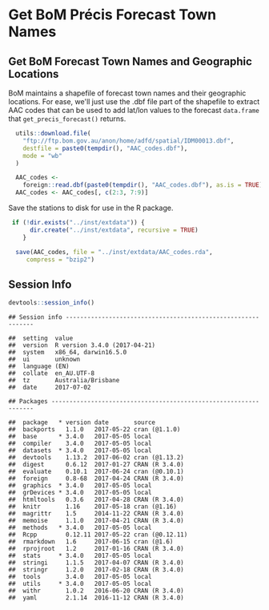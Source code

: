 Get BoM Précis Forecast Town Names
================

Get BoM Forecast Town Names and Geographic Locations
----------------------------------------------------

BoM maintains a shapefile of forecast town names and their geographic locations. For ease, we'll just use the .dbf file part of the shapefile to extract AAC codes that can be used to add lat/lon values to the forecast `data.frame` that `get_precis_forecast()` returns.

``` r
  utils::download.file(
    "ftp://ftp.bom.gov.au/anon/home/adfd/spatial/IDM00013.dbf",
    destfile = paste0(tempdir(), "AAC_codes.dbf"),
    mode = "wb"
  )

  AAC_codes <-
    foreign::read.dbf(paste0(tempdir(), "AAC_codes.dbf"), as.is = TRUE)
  AAC_codes <- AAC_codes[, c(2:3, 7:9)]
```

Save the stations to disk for use in the R package.

``` r
 if (!dir.exists("../inst/extdata")) {
      dir.create("../inst/extdata", recursive = TRUE)
    }

  save(AAC_codes, file = "../inst/extdata/AAC_codes.rda",
     compress = "bzip2")
```

Session Info
------------

``` r
devtools::session_info()
```

    ## Session info -------------------------------------------------------------

    ##  setting  value                       
    ##  version  R version 3.4.0 (2017-04-21)
    ##  system   x86_64, darwin16.5.0        
    ##  ui       unknown                     
    ##  language (EN)                        
    ##  collate  en_AU.UTF-8                 
    ##  tz       Australia/Brisbane          
    ##  date     2017-07-02

    ## Packages -----------------------------------------------------------------

    ##  package   * version date       source         
    ##  backports   1.1.0   2017-05-22 cran (@1.1.0)  
    ##  base      * 3.4.0   2017-05-05 local          
    ##  compiler    3.4.0   2017-05-05 local          
    ##  datasets  * 3.4.0   2017-05-05 local          
    ##  devtools    1.13.2  2017-06-02 cran (@1.13.2) 
    ##  digest      0.6.12  2017-01-27 CRAN (R 3.4.0) 
    ##  evaluate    0.10.1  2017-06-24 cran (@0.10.1) 
    ##  foreign     0.8-68  2017-04-24 CRAN (R 3.4.0) 
    ##  graphics  * 3.4.0   2017-05-05 local          
    ##  grDevices * 3.4.0   2017-05-05 local          
    ##  htmltools   0.3.6   2017-04-28 CRAN (R 3.4.0) 
    ##  knitr       1.16    2017-05-18 cran (@1.16)   
    ##  magrittr    1.5     2014-11-22 CRAN (R 3.4.0) 
    ##  memoise     1.1.0   2017-04-21 CRAN (R 3.4.0) 
    ##  methods   * 3.4.0   2017-05-05 local          
    ##  Rcpp        0.12.11 2017-05-22 cran (@0.12.11)
    ##  rmarkdown   1.6     2017-06-15 cran (@1.6)    
    ##  rprojroot   1.2     2017-01-16 CRAN (R 3.4.0) 
    ##  stats     * 3.4.0   2017-05-05 local          
    ##  stringi     1.1.5   2017-04-07 CRAN (R 3.4.0) 
    ##  stringr     1.2.0   2017-02-18 CRAN (R 3.4.0) 
    ##  tools       3.4.0   2017-05-05 local          
    ##  utils     * 3.4.0   2017-05-05 local          
    ##  withr       1.0.2   2016-06-20 CRAN (R 3.4.0) 
    ##  yaml        2.1.14  2016-11-12 CRAN (R 3.4.0)
